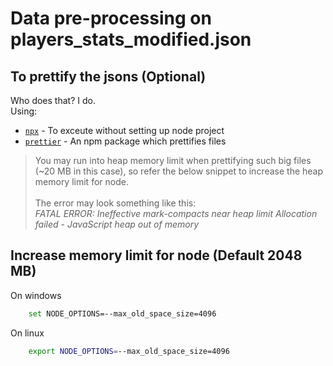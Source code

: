 # Data pre-processing on players_stats_modified.json

## To prettify the jsons (Optional)

Who does that? I do. <br>
Using:
* [`npx`](https://www.npmjs.com/package/npx) - To exceute without setting up node project
* [`prettier`](https://www.npmjs.com/package/prettier) - An npm package which prettifies files

> You may run into heap memory limit when prettifying such big files (~20 MB in this case), so refer the below snippet to increase the heap memory limit for node. <br><br> The error may look something like this: <br> _FATAL ERROR: Ineffective mark-compacts near heap limit Allocation failed - JavaScript heap out of memory_

## Increase memory limit for node (Default 2048 MB)

On windows
``` bash
    set NODE_OPTIONS=--max_old_space_size=4096
```

On linux
``` bash
    export NODE_OPTIONS=--max_old_space_size=4096
```
